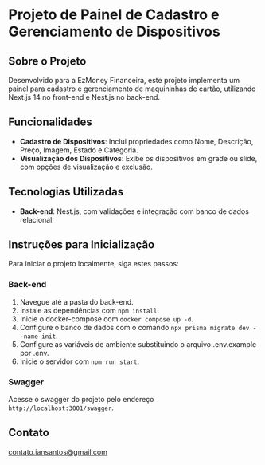 # Projeto de Painel de Cadastro e Gerenciamento de Dispositivos

## Sobre o Projeto
Desenvolvido para a EzMoney Financeira, este projeto implementa um painel para cadastro e gerenciamento de maquininhas de cartão, utilizando Next.js 14 no front-end e Nest.js no back-end.

## Funcionalidades
- **Cadastro de Dispositivos**: Inclui propriedades como Nome, Descrição, Preço, Imagem, Estado e Categoria.
- **Visualização dos Dispositivos**: Exibe os dispositivos em grade ou slide, com opções de visualização e exclusão.

## Tecnologias Utilizadas
- **Back-end**: Nest.js, com validações e integração com banco de dados relacional.

## Instruções para Inicialização
Para iniciar o projeto localmente, siga estes passos:

### Back-end
1. Navegue até a pasta do back-end.
2. Instale as dependências com `npm install`.
3. Inicie o docker-compose com `docker compose up -d`.
4. Configure o banco de dados com o comando `npx prisma migrate dev --name init`.
5. Configure as variáveis de ambiente substituindo o arquivo .env.example por .env.
6. Inicie o servidor com `npm run start`.

### Swagger
Acesse o swagger do projeto pelo endereço `http://localhost:3001/swagger`.

## Contato
contato.iansantos@gmail.com